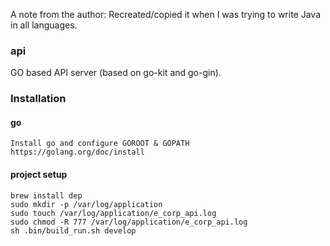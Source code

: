 A note from the author:
Recreated/copied it when I was trying to write Java in all languages.


### api
GO based API server (based on go-kit and go-gin).

### Installation

#### go
```
Install go and configure GOROOT & GOPATH
https://golang.org/doc/install
```

#### project setup
```
brew install dep
sudo mkdir -p /var/log/application
sudo touch /var/log/application/e_corp_api.log
sudo chmod -R 777 /var/log/application/e_corp_api.log
sh .bin/build_run.sh develop
```


